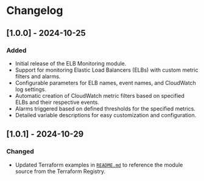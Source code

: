 # Changelog

## [1.0.0] - 2024-10-25

### Added
- Initial release of the ELB Monitoring module.
- Support for monitoring Elastic Load Balancers (ELBs) with custom metric filters and alarms.
- Configurable parameters for ELB names, event names, and CloudWatch log settings.
- Automatic creation of CloudWatch metric filters based on specified ELBs and their respective events.
- Alarms triggered based on defined thresholds for the specified metrics.
- Detailed variable descriptions for easy customization and configuration.

## [1.0.1] - 2024-10-29

### Changed
- Updated Terraform examples in [`README.md`](README.md) to reference the module source from the Terraform Registry.
